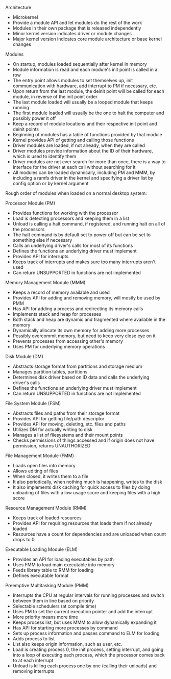 Architecture
- Microkernel
- Provide a module API and let modules do the rest of the work
- Modules in their own package that is released independently
- Minor kernel version indicates driver or module changes
- Major kernel version indicates core module architecture or base kernel changes

Modules
- On startup, modules loaded sequentially after kernel in memory
- Module information is read and each module's init point is called in a row
- The entry point allows modules to set themselves up, init communication with hardware, add interrupt to PM if necessary, etc.
- Upon return from the last module, the deinit point will be called for each module, in reverse of the init point order
- The last module loaded will usually be a looped module that keeps running
- The first module loaded will usually be the one to halt the computer and possibly power it off
- Keep a record of module locations and their respective init point and deinit points
- Beginning of modules has a table of functions provided by that module
- Kernel provides API of getting and calling those functions
- Driver modules are loaded, if not already, when they are called
- Driver modules provide information about the ID of their hardware, which is used to identify them
- Driver modules are not ever search for more than once, there is a way to interface for the driver at each call without searching for it
- All modules can be loaded dynamically, including PM and MMM, by including a ramfs driver in the kernel and specifying a driver list by config option or by kernel argument

Rough order of modules when loaded on a normal desktop system:

Processor Module (PM)
- Provides functions for working with the processor
- Load is detecting processors and keeping them in a list
- Unload is calling a halt command, if registered, and running halt on all of the processors
- The halt command is by default set to power off but can be set to something else if necessary
- Calls an underlying driver's calls for most of its functions
- Defines the functions an underlying driver must implement
- Provides API for interrupts
- Keeps track of interrupts and makes sure too many interrupts aren't used
- Can return UNSUPPORTED in functions are not implemented

Memory Management Module (MMM)
- Keeps a record of memory available and used
- Provides API for adding and removing memory, will mostly be used by PMM
- Has API for adding a process and redirecting its memory calls
- Implements stack and heap for processes
- Both stack and heap are dynamic and fragmented where available in the memory
- Dynamically allocate its own memory for adding more processes
- Possibly overcommit memory, but need to keep very close eye on it
- Prevents processes from accessing other's memory
- Uses PM for underlying memory operations

Disk Module (DM)
- Abstracts storage format from partitions and storage medium
- Manages partition tables, partitions
- Determines disk driver based on ID data and calls the underlying driver's calls
- Defines the functions an underlying driver must implement
- Can return UNSUPPORTED in functions are not implemented

File System Module (FSM)
- Abstracts files and paths from their storage format
- Provides API for getting file/path descriptor
- Provides API for moving, deleting, etc. files and paths
- Utilizes DM for actually writing to disk
- Manages a list of filesystems and their mount points
- Checks permissions of things accessed and if origin does not have permission, returns UNAUTHORIZED

File Management Module (FMM)
- Loads open files into memory
- Allows editing of files
- When closed, it writes them to a file
- It also periodically, when nothing much is happening, writes to the disk
- It also implements disk caching for quick access to files by doing unloading of files with a low usage score and keeping files with a high score

Resource Management Module (RMM)
- Keeps track of loaded resources 
- Provides API for requiring resources that loads them if not already loaded
- Resources have a count for dependencies and are unloaded when count drops to 0

Executable Loading Module (ELM)
- Provides an API for loading executables by path
- Uses FMM to load main executable into memory
- Feeds library table to RMM for loading
- Defines executable format

Preemptive Multitasking Module (PMM)
- Interrupts the CPU at regular intervals for running processes and switch between them in line based on priority
- Selectable schedulers (at compile time)
- Uses PM to set the current execution pointer and add the interrupt
- More priority means more time
- Keeps process list, but uses MMM to allow dynamically expanding it
- Has API for starting more processes by command
- Sets up process information and passes command to ELM for loading
- Adds process to list
- List also keeps origin information, such as user, etc.
- Load is creating process 0, the init process, setting interrupt, and going into a loop of executing each process, which the processor comes back to at each interrupt
- Unload is killing each process one by one (calling their unloads) and removing interrupts
